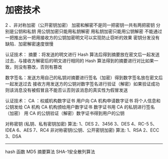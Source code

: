 # 加密技术

2 、非对称加密（公开密钥加密）
加密和解密不是同一把密钥一共有两把密钥
分别是公钥和私钥
用公钥加密只能用私钥解密
用私钥加密只能用公钥解密
不能通过一把推出另一把用接收方的公钥加密明文可以实现防止窃听的效果
密钥分发没有缺陷．加密解密速度很慢

认证技术：
摘要：将发送的明文进行 Hash 算法后得到摘要放在密文后一起发送过去，与接收方解密后的明文进行相同的 Hash 算法得到的摘要进行对比如果一致，则没有篡改，否则有篡改

数字签名：发送方用自己的私钥对摘要进行签名（加密）得到数字签名放在密文后一起发送过去
接收方用发送方的公钥对数字签名进行验证（解密）如果验证成功则该消息没有被假冒且不能否认否则该消息的真实性为假冒发送


认证技术：
CA ：权威机构数字证书
用户向 CA 机构申请数字证书
将个人信息和公钥发给 CA 机构 
CA 机构颁给用户数字证书
数字证书用 CA 的私钥进行签名（加密）
用 CA 的公钥验证（解密）数字证书得到用户的公钥


对称密钥 (私钥、私有密钥加密) 算法:
1、DES
2、3456
3、DES
4、RC-5
5、IDEA
6、AES
7、RC4
非对称密钥(公钥、公开密钥加密) 算法:
1、RSA
2、ECC
3、DSA

---
hash 函数
MD5 摘要算法
SHA-1安全散列算法